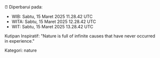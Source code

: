 ⏰ Diperbarui pada:
- WIB: Sabtu, 15 Maret 2025 11.28.42 UTC
- WITA: Sabtu, 15 Maret 2025 12.28.42 UTC
- WIT: Sabtu, 15 Maret 2025 13.28.42 UTC

Kutipan Inspiratif:
"Nature is full of infinite causes that have never occurred in experience."


Kategori: nature


